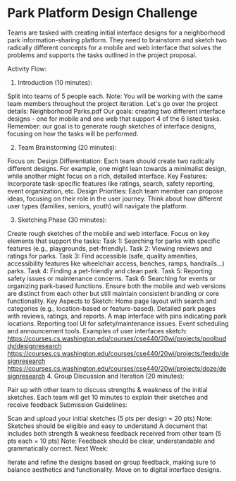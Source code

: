 # Park Platform Design Challenge

Teams are tasked with creating initial interface designs for a neighborhood park information-sharing platform. They need to brainstorm and sketch two radically different concepts for a mobile and web interface that solves the problems and supports the tasks outlined in the project proposal.

Activity Flow:

1. Introduction (10 minutes):

Split into teams of 5 people each. 
Note: You will be working with the same team members throughout the project iteration.
Let's go over the project details: Neighborhood Parks.pdf
Our goals: creating two different interface designs - one for mobile and one web that support 4 of the 6 listed tasks.
Remember: our goal is to generate rough sketches of interface designs, focusing on how the tasks will be performed.

2. Team Brainstorming (20 minutes):

Focus on:
Design Differentiation: Each team should create two radically different designs. For example, one might lean towards a minimalist design, while another might focus on a rich, detailed interface.
Key Features: Incorporate task-specific features like ratings, search, safety reporting, event organization, etc.
Design Priorities: Each team member can propose ideas, focusing on their role in the user journey.
Think about how different user types (families, seniors, youth) will navigate the platform.

3. Sketching Phase (30 minutes):

Create rough sketches of the mobile and web interface. Focus on key elements that support the tasks:
Task 1: Searching for parks with specific features (e.g., playgrounds, pet-friendly).
Task 2: Viewing reviews and ratings for parks.
Task 3: Find accessible (safe, quality amenities, accessibility features like wheelchair access, benches, ramps, handrails...) parks.
Task 4: Finding a pet-friendly and clean park.
Task 5: Reporting safety issues or maintenance concerns.
Task 6: Searching for events or organizing park-based functions.
Ensure both the mobile and web versions are distinct from each other but still maintain consistent branding or core functionality.
Key Aspects to Sketch:
Home page layout with search and categories (e.g., location-based or feature-based).
Detailed park pages with reviews, ratings, and reports.
A map interface with pins indicating park locations.
Reporting tool UI for safety/maintenance issues.
Event scheduling and announcement tools.
Examples of user interfaces sketch:
https://courses.cs.washington.edu/courses/cse440/20wi/projects/poolbuddy/designresearch
https://courses.cs.washington.edu/courses/cse440/20wi/projects/feedo/designresearch
https://courses.cs.washington.edu/courses/cse440/20wi/projects/doze/designresearch
4. Group Discussion and Iteration (20 minutes):

Pair up with other team to discuss strengths & weakness of the initial sketches.
Each team will get 10 minutes to explain their sketches and receive feedback
Submission Guidelines:

Scan and upload your initial sketches (5 pts per design = 20 pts)
Note: Sketches should be eligible and easy to understand 
A document that includes both strength & weakness feedback received from other team (5 pts each = 10 pts)
Note: Feedback should be clear, understandable and grammatically correct.
Next Week:

Iterate and refine the designs based on group feedback, making sure to balance aesthetics and functionality.
Move on to digital interface designs.


